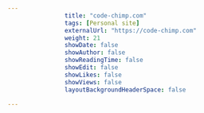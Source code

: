 ```yaml
---
                title: "code-chimp.com"
                tags: [Personal site]
                externalUrl: "https://code-chimp.com"
                weight: 21
                showDate: false
                showAuthor: false
                showReadingTime: false
                showEdit: false
                showLikes: false
                showViews: false
                layoutBackgroundHeaderSpace: false
                
---
```

